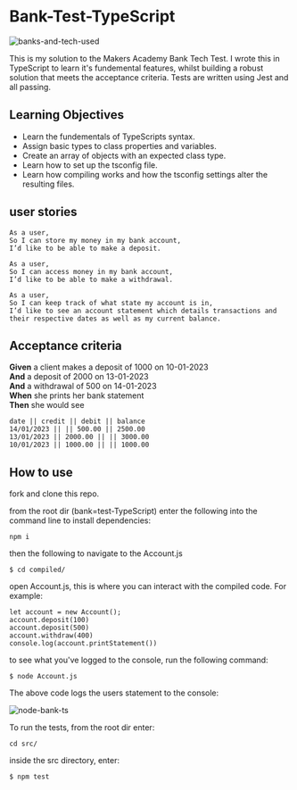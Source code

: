 # Bank-Test-TypeScript

![banks-and-tech-used](https://user-images.githubusercontent.com/75075773/138326968-902a9c2d-798b-429f-950e-6c13992afbe9.jpg)



This is my solution to the Makers Academy Bank Tech Test. I wrote this in TypeScript to learn it's fundemental features, whilst building a robust solution that meets the acceptance criteria. Tests are written using Jest and all passing.

## Learning Objectives

* Learn the fundementals of TypeScripts syntax.
* Assign basic types to class properties and variables.
* Create an array of objects with an expected class type.
* Learn how to set up the tsconfig file.
* Learn how compiling works and how the tsconfig settings alter the resulting files.


## user stories

```
As a user,
So I can store my money in my bank account,
I’d like to be able to make a deposit.

As a user, 
So I can access money in my bank account,
I’d like to be able to make a withdrawal.

As a user,
So I can keep track of what state my account is in,
I’d like to see an account statement which details transactions and their respective dates as well as my current balance.
```

## Acceptance criteria

**Given** a client makes a deposit of 1000 on 10-01-2023  
**And** a deposit of 2000 on 13-01-2023  
**And** a withdrawal of 500 on 14-01-2023  
**When** she prints her bank statement  
**Then** she would see

```
date || credit || debit || balance
14/01/2023 || || 500.00 || 2500.00
13/01/2023 || 2000.00 || || 3000.00
10/01/2023 || 1000.00 || || 1000.00
```

## How to use

fork and clone this repo.

from the root dir (bank=test-TypeScript) enter the following into the command line to install dependencies:
```
npm i
```
then the following to navigate to the Account.js
```
$ cd compiled/
```
open Account.js, this is where you can interact with the compiled code. For example:
```
let account = new Account();
account.deposit(100)
account.deposit(500)
account.withdraw(400)
console.log(account.printStatement())
```
to see what you've logged to the console, run the following command:
```
$ node Account.js
```
The above code logs the users statement to the console:


![node-bank-ts](https://user-images.githubusercontent.com/75075773/138429461-a303a76f-b281-4a46-8c53-a215e78458b9.png)


To run the tests, from the root dir enter:
```
cd src/
```
inside the src directory, enter:
```
$ npm test
```



